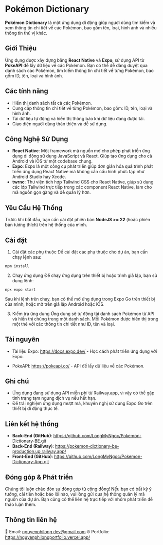 # Pokémon Dictionary

**Pokémon Dictionary** là một ứng dụng di động giúp người dùng tìm kiếm và xem thông tin chi tiết về các Pokémon, bao gồm tên, loại, hình ảnh và nhiều thông tin thú vị khác.

## Giới Thiệu
Ứng dụng được xây dựng bằng **React Native** và **Expo**, sử dụng API từ **PokeAPI** để lấy dữ liệu về các Pokémon. Bạn có thể dễ dàng duyệt qua danh sách các Pokémon, tìm kiếm thông tin chi tiết về từng Pokémon, bao gồm ID, tên, loại và hình ảnh.

## Các tính năng
- Hiển thị danh sách tất cả các Pokémon.
- Cung cấp thông tin chi tiết về từng Pokémon, bao gồm: ID, tên, loại và hình ảnh.
- Tải dữ liệu tự động và hiển thị thông báo khi dữ liệu đang được tải.
- Giao diện người dùng thân thiện và dễ sử dụng.

## Công Nghệ Sử Dụng
- **React Native**: Một framework mã nguồn mở cho phép phát triển ứng dụng di động sử dụng JavaScript và React. Giúp tạo ứng dụng cho cả Android và iOS từ một codebase chung.
- **Expo**: Expo là một công cụ phát triển giúp đơn giản hóa quá trình phát triển ứng dụng React Native mà không cần cấu hình phức tạp như Android Studio hay Xcode.
- **twrnc**: Thư viện tích hợp Tailwind CSS cho React Native, giúp sử dụng các lớp Tailwind trực tiếp trong các component React Native, làm cho mã nguồn gọn gàng và dễ quản lý hơn.

## Yêu Cầu Hệ Thống
Trước khi bắt đầu, bạn cần cài đặt phiên bản **NodeJS >= 22** (hoặc phiên bản tương thích) trên hệ thống của mình.

## Cài đặt
1. Cài đặt các phụ thuộc
Để cài đặt các phụ thuộc cho dự án, bạn cần chạy lệnh sau:

```bash
npm install
```
2. Chạy ứng dụng
Để chạy ứng dụng trên thiết bị hoặc trình giả lập, bạn sử dụng lệnh:

```bash
npx expo start
```
Sau khi lệnh trên chạy, bạn có thể mở ứng dụng trong Expo Go trên thiết bị của mình, hoặc mở trên giả lập Android hoặc iOS.

3. Kiểm tra ứng dụng
Ứng dụng sẽ tự động tải danh sách Pokémon từ API và hiển thị chúng trong một danh sách. Mỗi Pokémon được hiển thị trong một thẻ với các thông tin chi tiết như ID, tên và loại.

## Tài nguyên
- Tài liệu Expo: https://docs.expo.dev/ - Học cách phát triển ứng dụng với Expo.

- PokeAPI: https://pokeapi.co/ - API để lấy dữ liệu về các Pokémon.

## Ghi chú
- Ứng dụng đang sử dụng API miễn phí từ Railway.app, vì vậy có thể gặp tình trạng tạm ngưng dịch vụ nếu hết hạn.
- Để trải nghiệm ứng dụng mượt mà, khuyến nghị sử dụng Expo Go trên thiết bị di động thực tế.

## Liên kết hệ thống
- **Back-End (GitHub)**: https://github.com/LongMyNgoc/Pokemon-Dictionary-BE.git
- **Back-End (Railway)**: https://pokemon-dictionary-be-production.up.railway.app/
- **Front-End (GitHub)**: https://github.com/LongMyNgoc/Pokemon-Dictionary-App.git

## Đóng góp & Phát triển
Chúng tôi luôn chào đón sự đóng góp từ cộng đồng! Nếu bạn có bất kỳ ý tưởng, cải tiến hoặc báo lỗi nào, vui lòng gửi qua hệ thống quản lý mã nguồn của dự án. Bạn cũng có thể liên hệ trực tiếp với nhóm phát triển để thảo luận thêm.

## Thông tin liên hệ
📧 Email: nguyenphilong.dev@gmail.com 
🌐 Portfolio: https://nguyenphilongportfolio.vercel.app/